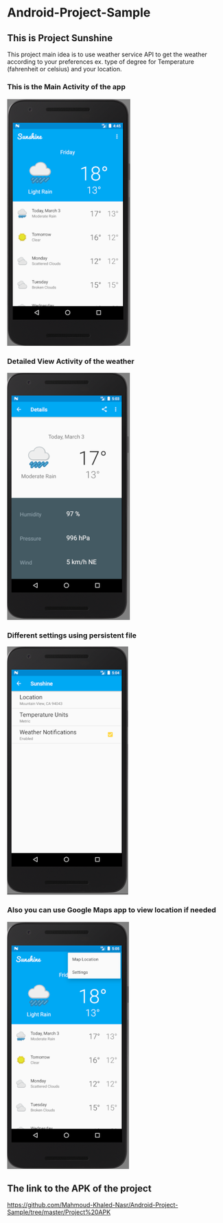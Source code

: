 # Android-Project-Sample
## This is Project Sunshine

This project main idea is to use weather service API to get the weather according to your preferences ex. type of degree for
Temperature (fahrenheit or celsius) and your location.

### This is the Main Activity of the app
![alt text](https://github.com/Mahmoud-Khaled-Nasr/Android-Project-Sample/blob/master/Sample%20images/Main%20Activity.PNG)

### Detailed View Activity of the weather
![alt text](https://github.com/Mahmoud-Khaled-Nasr/Android-Project-Sample/blob/master/Sample%20images/Detail%20Weathear%20Activity.PNG)

### Different settings using persistent file
![alt text](https://github.com/Mahmoud-Khaled-Nasr/Android-Project-Sample/blob/master/Sample%20images/Setting.PNG)

### Also you can use Google Maps app to view location if needed
![alt text](https://github.com/Mahmoud-Khaled-Nasr/Android-Project-Sample/blob/master/Sample%20images/Menu.PNG)

## The link to the APK of the project
https://github.com/Mahmoud-Khaled-Nasr/Android-Project-Sample/tree/master/Project%20APK
